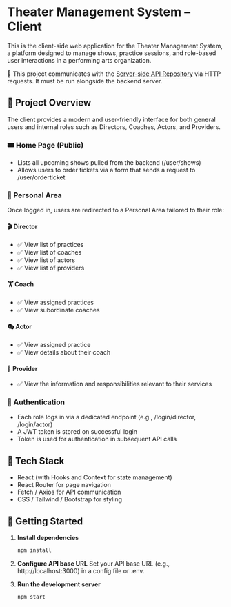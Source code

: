 
# Theater Management System – Client

This is the client-side web application for the Theater Management System, a platform designed to manage shows, practice sessions, and role-based user interactions in a performing arts organization.

🔗 This project communicates with the [Server-side API Repository](https://github.com/MalkyParasol/StageHub-Server) via HTTP requests. It must be run alongside the backend server.


## 📌 Project Overview

The client provides a modern and user-friendly interface for both general users and internal roles such as Directors, Coaches, Actors, and Providers.

### 🎟 Home Page (Public)
- Lists all upcoming shows pulled from the backend (/user/shows)
- Allows users to order tickets via a form that sends a request to /user/orderticket

### 👤 Personal Area
Once logged in, users are redirected to a Personal Area tailored to their role:

#### 🎬 Director
- ✅ View list of practices
- ✅ View list of coaches
- ✅ View list of actors
- ✅ View list of providers

#### 🏋️ Coach
- ✅ View assigned practices
- ✅ View subordinate coaches

#### 🎭 Actor
- ✅ View assigned practice
- ✅ View details about their coach

#### 🚚 Provider
- ✅ View the information and responsibilities relevant to their services

### 🔐 Authentication
- Each role logs in via a dedicated endpoint (e.g., /login/director, /login/actor)
- A JWT token is stored on successful login
- Token is used for authentication in subsequent API calls

## 🧱 Tech Stack
- React (with Hooks and Context for state management)
- React Router for page navigation
- Fetch / Axios for API communication
- CSS / Tailwind / Bootstrap for styling


## 🚀 Getting Started

1. **Install dependencies**
   ```bash
   npm install
   ```

2. **Configure API base URL**
   Set your API base URL (e.g., http://localhost:3000) in a config file or .env.

3. **Run the development server**
   ```bash
   npm start
   ```



